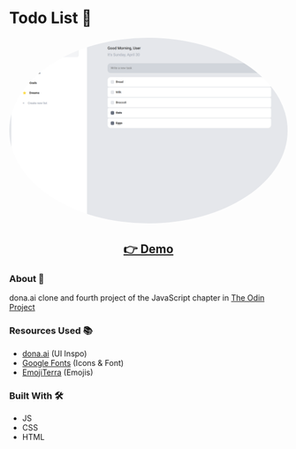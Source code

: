 # Todo List 📝

<p align="center">
  <img src="screenshots/screen1.png" width="650px" alt="screenshot" style="border-radius: 50%">
</p>
<h2 align="center">
  <a href="https://nightrunner4.github.io/todo-list">👉 Demo</a>
</h2>

### About 📖

dona.ai clone and fourth project of the JavaScript chapter in [The Odin Project](https://www.theodinproject.com)

### Resources Used 📚

- [dona.ai](https://dona.ai/) (UI Inspo)
- [Google Fonts](https://fonts.google.com) (Icons & Font)
- [EmojiTerra](https://emojiterra.com/) (Emojis)

### Built With 🛠️

- JS
- CSS
- HTML

